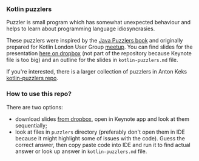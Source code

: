 ### Kotlin puzzlers

Puzzler is small program which has somewhat unexpected behaviour
and helps to learn about programming language idiosyncrasies.

These puzzlers were inspired by the [Java Puzzlers book](https://www.amazon.com/Java-Puzzlers-Traps-Pitfalls-Corner/dp/032133678X)
and originally prepared for Kotlin London User Group [meetup](https://www.meetup.com/kotlin-london/events/241918493/). 
You can find slides for the presentation [here on dropbox](https://www.dropbox.com/sh/ad1d0lnhsxy29d2/AAAYfnYSMkuOVlSA7NGo-wFba?dl=0)
(not part of the repository because Keynote file is too big) and an outline for the slides in `kotlin-puzzlers.md` file. 

If you're interested, there is a larger collection of puzzlers in Anton Keks [kotlin-puzzlers repo](https://github.com/angryziber/kotlin-puzzlers).


### How to use this repo?

There are two options:
 - download slides [from dropbox](https://www.dropbox.com/sh/ad1d0lnhsxy29d2/AAAYfnYSMkuOVlSA7NGo-wFba?dl=0),
   open in Keynote app and look at them sequentially;
 - look at files in `puzzlers` directory (preferably don't open them in IDE because it might highlight some of issues with the code).
   Guess the correct answer, then copy paste code into IDE and run it to find actual answer or look up answer in `kotlin-puzzlers.md` file.
   